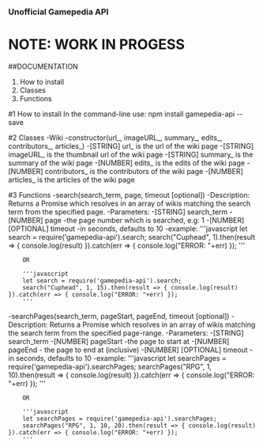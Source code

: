 ﻿### Unofficial Gamepedia API
# NOTE: WORK IN PROGESS

##DOCUMENTATION
1. How to install
2. Classes
3. Functions

#1 How to install
In the command-line use: npm install gamepedia-api --save

#2 Classes
-Wiki
	-constructor(url_, imageURL_, summary_, edits_, contributors_, articles_)
		-[STRING] url_ is the url of the wiki page
		-[STRING] imageURL_ is the thumbnail url of the wiki page
		-[STRING] summary_ is the summary of the wiki page
		-[NUMBER] edits_ is the edits of the wiki page
		-[NUMBER] contributors_ is the contributors of the wiki page
		-[NUMBER] articles_ is the articles of the wiki page

#3 Functions
-search(search_term, page, timeout [optional])
	-Description: Returns a Promise which resolves in an array of wikis matching the search term from the specified page.
	-Parameters:
		-[STRING] search_term
		-[NUMBER] page -the page number which is searched, e.g: 1
		-[NUMBER] [OPTIONAL] timeout -in seconds, defaults to 10
	-example:
		'''javascript
		let search = require('gamepedia-api').search;
		search("Cuphead", 1).then(result => { console.log(result) }).catch(err => { console.log("ERROR: "+err) });
		'''
		
		OR

		'''javascript
		let search = require('gamepedia-api').search;
		search("Cuphead", 1, 15).then(result => { console.log(result) }).catch(err => { console.log("ERROR: "+err) });
		'''

-searchPages(search_term, pageStart, pageEnd, timeout [optional])
	-Description: Returns a Promise which resolves in an array of wikis matching the search term from the specified page-range.
	-Parameters:
		-[STRING] search_term
		-[NUMBER] pageStart -the page to start at
		-[NUMBER] pageEnd - the page to end at (inclusive)
		-[NUMBER] [OPTIONAL] timeout -in seconds, defaults to 10
	-example:
		'''javascript
		let searchPages = require('gamepedia-api').searchPages;
		searchPages("RPG", 1, 10).then(result => { console.log(result) }).catch(err => { console.log("ERROR: "+err) });
		'''
		
		OR

		'''javascript
		let searchPages = require('gamepedia-api').searchPages;
		searchPages("RPG", 1, 10, 20).then(result => { console.log(result) }).catch(err => { console.log("ERROR: "+err) });
		'''